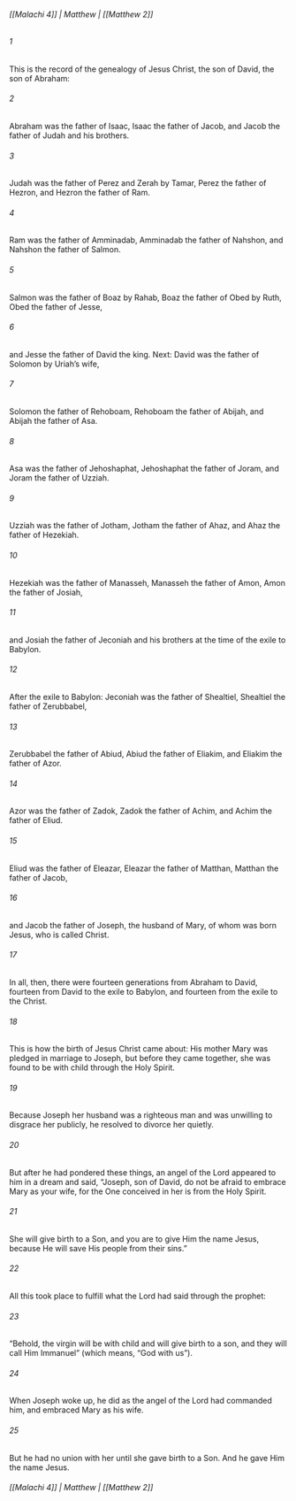 ###### [[Malachi 4]] | Matthew | [[Matthew 2]]

###### 1
This is the record of the genealogy of Jesus Christ, the son of David, the son of Abraham:
###### 2
Abraham was the father of Isaac, Isaac the father of Jacob, and Jacob the father of Judah and his brothers.
###### 3
Judah was the father of Perez and Zerah by Tamar, Perez the father of Hezron, and Hezron the father of Ram.
###### 4
Ram was the father of Amminadab, Amminadab the father of Nahshon, and Nahshon the father of Salmon.
###### 5
Salmon was the father of Boaz by Rahab, Boaz the father of Obed by Ruth, Obed the father of Jesse,
###### 6
and Jesse the father of David the king. Next: David was the father of Solomon by Uriah’s wife,
###### 7
Solomon the father of Rehoboam, Rehoboam the father of Abijah, and Abijah the father of Asa.
###### 8
Asa was the father of Jehoshaphat, Jehoshaphat the father of Joram, and Joram the father of Uzziah.
###### 9
Uzziah was the father of Jotham, Jotham the father of Ahaz, and Ahaz the father of Hezekiah.
###### 10
Hezekiah was the father of Manasseh, Manasseh the father of Amon, Amon the father of Josiah,
###### 11
and Josiah the father of Jeconiah and his brothers at the time of the exile to Babylon.
###### 12
After the exile to Babylon: Jeconiah was the father of Shealtiel, Shealtiel the father of Zerubbabel,
###### 13
Zerubbabel the father of Abiud, Abiud the father of Eliakim, and Eliakim the father of Azor.
###### 14
Azor was the father of Zadok, Zadok the father of Achim, and Achim the father of Eliud.
###### 15
Eliud was the father of Eleazar, Eleazar the father of Matthan, Matthan the father of Jacob,
###### 16
and Jacob the father of Joseph, the husband of Mary, of whom was born Jesus, who is called Christ.
###### 17
In all, then, there were fourteen generations from Abraham to David, fourteen from David to the exile to Babylon, and fourteen from the exile to the Christ.
###### 18
This is how the birth of Jesus Christ came about: His mother Mary was pledged in marriage to Joseph, but before they came together, she was found to be with child through the Holy Spirit.
###### 19
Because Joseph her husband was a righteous man and was unwilling to disgrace her publicly, he resolved to divorce her quietly.
###### 20
But after he had pondered these things, an angel of the Lord appeared to him in a dream and said, “Joseph, son of David, do not be afraid to embrace Mary as your wife, for the One conceived in her is from the Holy Spirit.
###### 21
She will give birth to a Son, and you are to give Him the name Jesus, because He will save His people from their sins.”
###### 22
All this took place to fulfill what the Lord had said through the prophet:
###### 23
“Behold, the virgin will be with child and will give birth to a son, and they will call Him Immanuel” (which means, “God with us”).
###### 24
When Joseph woke up, he did as the angel of the Lord had commanded him, and embraced Mary as his wife.
###### 25
But he had no union with her until she gave birth to a Son. And he gave Him the name Jesus.

###### [[Malachi 4]] | Matthew | [[Matthew 2]]
